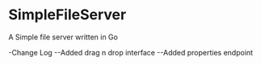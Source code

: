 # SimpleFileServer
A Simple file server written in Go

-Change Log
--Added drag n drop interface
--Added properties endpoint
